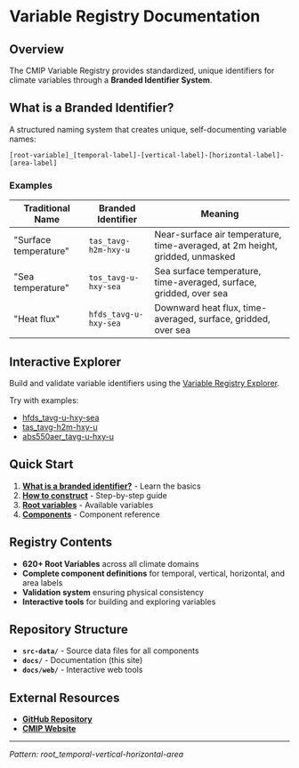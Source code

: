 # Variable Registry Documentation

## Overview

The CMIP Variable Registry provides standardized, unique identifiers for climate variables through a **Branded Identifier System**.

## What is a Branded Identifier?

A structured naming system that creates unique, self-documenting variable names:

```
[root-variable]_[temporal-label]-[vertical-label]-[horizontal-label]-[area-label]
```

### Examples

| Traditional Name | Branded Identifier | Meaning |
|------------------|-------------------|---------|
| "Surface temperature" | `tas_tavg-h2m-hxy-u` | Near-surface air temperature, time-averaged, at 2m height, gridded, unmasked |
| "Sea temperature" | `tos_tavg-u-hxy-sea` | Sea surface temperature, time-averaged, surface, gridded, over sea |
| "Heat flux" | `hfds_tavg-u-hxy-sea` | Downward heat flux, time-averaged, surface, gridded, over sea |

## Interactive Explorer

Build and validate variable identifiers using the [Variable Registry Explorer](web/branded-variable-builder.html).

Try with examples:
- [hfds_tavg-u-hxy-sea](web/branded-variable-builder.html?branding=hfds_tavg-u-hxy-sea)
- [tas_tavg-h2m-hxy-u](web/branded-variable-builder.html?branding=tas_tavg-h2m-hxy-u)
- [abs550aer_tavg-u-hxy-u](web/branded-variable-builder.html?branding=abs550aer_tavg-u-hxy-u)

## Quick Start

1. **[What is a branded identifier?](branded-identifier/01-what-is-branded-identifier.md)** - Learn the basics
2. **[How to construct](branded-identifier/02_How%20to%20Construct/01_general_structure.md)** - Step-by-step guide  
3. **[Root variables](branded-identifier/05-root-variables.md)** - Available variables
4. **[Components](branded-identifier/08_components/)** - Component reference

## Registry Contents

- **620+ Root Variables** across all climate domains
- **Complete component definitions** for temporal, vertical, horizontal, and area labels
- **Validation system** ensuring physical consistency
- **Interactive tools** for building and exploring variables

## Repository Structure

- **`src-data/`** - Source data files for all components
- **`docs/`** - Documentation (this site)
- **`docs/web/`** - Interactive web tools

## External Resources

- **[GitHub Repository](https://github.com/WCRP-CMIP/Variable-Registry)**
- **[CMIP Website](https://www.wcrp-cmip.org)**

---

*Pattern: root_temporal-vertical-horizontal-area*
